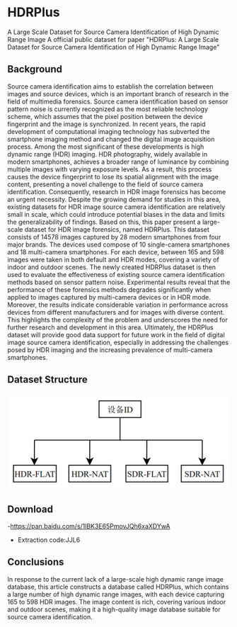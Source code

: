 # HDRPlus
A Large Scale Dataset for Source Camera Identification of High Dynamic Range Image
A official public dataset for paper "HDRPlus: A Large Scale Dataset for Source Camera Identification of High Dynamic Range Image" 
## Background
Source camera identification aims to establish the correlation between images and source devices, which is an important branch of research in the field of multimedia forensics. Source camera identification based on sensor pattern noise is currently recognized as the most reliable technology scheme, which assumes that the pixel position between the device fingerprint and the image is synchronized. In recent years, the rapid development of computational imaging technology has subverted the smartphone imaging method and changed the digital image acquisition process. Among the most significant of these developments is high dynamic range (HDR) imaging. HDR photography, widely available in modern smartphones, achieves a broader range of luminance by combining multiple images with varying exposure levels. As a result, this process causes the device fingerprint to lose its spatial alignment with the image content, presenting a novel challenge to the field of source camera identification. Consequently, research in HDR image forensics has become an urgent necessity. Despite the growing demand for studies in this area, existing datasets for HDR image source camera identification are relatively small in scale, which could introduce potential biases in the data and limits the generalizability of findings. Based on this, this paper present a large-scale dataset for HDR image forensics, named HDRPlus. This dataset consists of 14578 images captured by 28 modern smartphones from four major brands. The devices used compose of 10 single-camera smartphones and 18 multi-camera smartphones. For each device, between 165 and 598 images were taken in both default and HDR modes, covering a variety of indoor and outdoor scenes. The newly created HDRPlus dataset is then used to evaluate the effectiveness of existing source camera identification methods based on sensor pattern noise. Experimental results reveal that the performance of these forensics methods degrades significantly when applied to images captured by multi-camera devices or in HDR mode. Moreover, the results indicate considerable variation in performance across devices from different manufacturers and for images with diverse content. This highlights the complexity of the problem and underscores the need for further research and development in this area. Ultimately, the HDRPlus dataset will provide good data support for future work in the field of digital image source camera identification, especially in addressing the challenges posed by HDR imaging and the increasing prevalence of multi-camera smartphones.  

  
## Dataset Structure
<p align='center'>  
  <img src='https://github.com/JJL-a/HDRPlus/blob/main/structure.png' width='870'/>
</p>
<p align='center'> 


## Download 
-https://pan.baidu.com/s/1lBK3E65PmovJQh6xaXDYwA
- Extraction code:JJL6
  
## Conclusions

In response to the current lack of a large-scale high dynamic range image database, this article constructs a database called HDRPlus, which contains a large number of high dynamic range images, with each device capturing 165 to 598 HDR images. The image content is rich, covering various indoor and outdoor scenes, making it a high-quality image database suitable for source camera identification.

